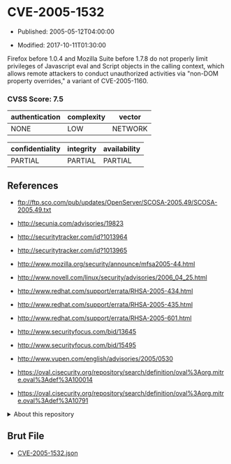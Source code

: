 # CVE-2005-1532

- Published: 2005-05-12T04:00:00

- Modified: 2017-10-11T01:30:00

Firefox before 1.0.4 and Mozilla Suite before 1.7.8 do not properly limit privileges of Javascript eval and Script objects in the calling context, which allows remote attackers to conduct unauthorized activities via "non-DOM property overrides," a variant of CVE-2005-1160.

### CVSS Score: **7.5**

| authentication | complexity | vector |
| --- | --- | --- |
| NONE | LOW | NETWORK |

| confidentiality | integrity | availability |
| --- | --- | --- |
| PARTIAL | PARTIAL | PARTIAL |

## References

* ftp://ftp.sco.com/pub/updates/OpenServer/SCOSA-2005.49/SCOSA-2005.49.txt

* http://secunia.com/advisories/19823

* http://securitytracker.com/id?1013964

* http://securitytracker.com/id?1013965

* http://www.mozilla.org/security/announce/mfsa2005-44.html

* http://www.novell.com/linux/security/advisories/2006_04_25.html

* http://www.redhat.com/support/errata/RHSA-2005-434.html

* http://www.redhat.com/support/errata/RHSA-2005-435.html

* http://www.redhat.com/support/errata/RHSA-2005-601.html

* http://www.securityfocus.com/bid/13645

* http://www.securityfocus.com/bid/15495

* http://www.vupen.com/english/advisories/2005/0530

* https://oval.cisecurity.org/repository/search/definition/oval%3Aorg.mitre.oval%3Adef%3A100014

* https://oval.cisecurity.org/repository/search/definition/oval%3Aorg.mitre.oval%3Adef%3A10791

<details>
<summary>About this repository</summary> 

  This repository is part of the project [Live Hack CVE](https://github.com/Live-Hack-CVE). Main website can be found [www.live-hack.org](https://www.live-hack.org) 
  
  Made by [Sn0wAlice](https://github.com/Sn0wAlice) for the people that care about security and need to have a feed of the latest CVEs. Hope you enjoy it, don't forget to star the repo and follow me on [Twitter](https://twitter.com/Sn0wAlice) and [Github](https://github.com/Sn0wAlice). And that is my [personnal website](https://www.alice-snow.me/)

  - [Home Page](https://github.com/Live-Hack-CVE)
  - [Framework](https://github.com/Live-Hack-CVE/cve-framework)
  - [CVE database](https://github.com/Live-Hack-CVE/full_database)
  - [Changelog](https://github.com/Live-Hack-CVE/Changelog)
</details>

## Brut File

* [CVE-2005-1532.json](https://raw.githubusercontent.com/Live-Hack-CVE/full_database/main/cves/2005/CVE-2005-1532.json)


